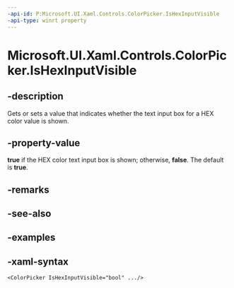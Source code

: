 ```yaml
---
-api-id: P:Microsoft.UI.Xaml.Controls.ColorPicker.IsHexInputVisible
-api-type: winrt property
---
```

<!-- Property syntax.
public bool IsHexInputVisible { get;  set; }
-->

# Microsoft.UI.Xaml.Controls.ColorPicker.IsHexInputVisible


## -description

Gets or sets a value that indicates whether the text input box for a HEX color value is shown.


## -property-value

**true** if the HEX color text input box is shown; otherwise, **false**. The default is **true**.


## -remarks


## -see-also


## -examples


## -xaml-syntax

```xaml
<ColorPicker IsHexInputVisible="bool" .../>
```



